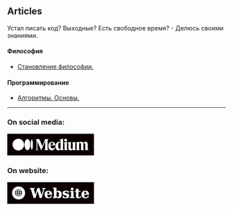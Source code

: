 Articles
---

Устал писать код? Выходные? Есть свободное время? - Делюсь своими знаниями.

#### Философия

* [Становление философии.](https://github.com/keygenqt/articles/tree/philosophy)

#### Программирование

* [Алгоритмы. Основы.](https://github.com/keygenqt/articles/tree/algorithms)

---

### On social media:

[![picture](images/medium.png)](https://keygenqt.medium.com)

### On website:

[![picture](images/website.png)](https://keygenqt.com/blog)

